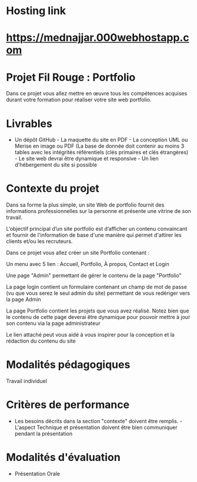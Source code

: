 # Hosting link
# https://mednajjar.000webhostapp.com
# Projet Fil Rouge : Portfolio
Dans ce projet vous allez mettre en œuvre tous les compétences acquises durant votre formation pour réaliser votre site web portfolio.
# Livrables
- Un dépôt GitHub - La maquette du site en PDF - La conception UML ou Merise en image ou PDF (La base de donnée doit contenir au moins 3 tables avec les intégrités référentiels (clés primaires et clés étrangères) - Le site web devrai être dynamique et responsive - Un lien d'hébergement du site si possible
# Contexte du projet
Dans sa forme la plus simple, un site Web de portfolio fournit des informations professionnelles sur la personne et présente une vitrine de son travail.

L’objectif principal d’un site portfolio est d’afficher un contenu convaincant et fournir de l'information de base d'une manière qui permet d'attirer les clients et/ou les recruteurs.

Dans ce projet vous allez créer un site Portfolio contenant :

Un menu avec 5 lien : Accueil, Portfolio, À propos, Contact et Login

Une page "Admin" permettant de gérer le contenu de la page "Portfolio"

La page login contient un formulaire contenant un champ de mot de passe (vu que vous serez le seul admin du site) permettant de vous redériger vers la page Admin

La page Portfolio contient les projets que vous avez réalisé. Notez bien que le contenu de cette page deverai être dynamique pour pouvoir mettre à jour son contenu via la page administrateur

Le lien attaché peut vous aidé à vous inspirer pour la conception et la rédaction du contenu du site

# Modalités pédagogiques
Travail individuel

# Critères de performance
- Les besoins décrits dans la section "contexte" doivent être remplis. - L'aspect Technique et présentation doivent être bien communiquer pendant la présentation
# Modalités d'évaluation
- Présentation Orale
